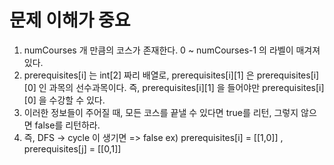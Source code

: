 # 문제 이해가 중요

1. numCourses 개 만큼의 코스가 존재한다. 0 ~ numCourses-1 의 라벨이 매겨져 있다.
2. prerequisites[i] 는 int[2] 짜리 배열로, prerequisites[i][1] 은 prerequisites[i][0] 인 과목의 선수과목이다. 
   즉, prerequisites[i][1] 을 들어야만 prerequisites[i][0] 을 수강할 수 있다.
3. 이러한 정보들이 주어질 때, 모든 코스를 끝낼 수 있다면 true를 리턴, 그렇지 않으면 false를 리턴하라.
4. 즉, DFS -> cycle 이 생기면 => false 
 ex) prerequisites[i] = [[1,0]] , prerequisites[j] = [[0,1]]
